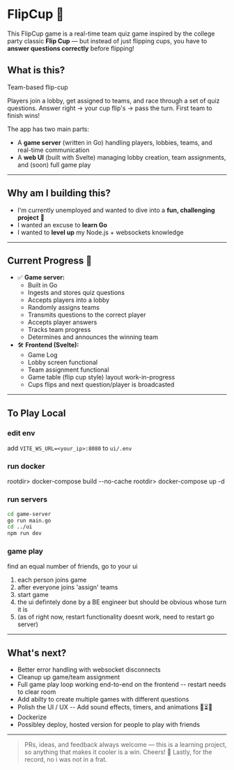 # FlipCup 🎉

This FlipCup game is a real-time team quiz game inspired by the college party classic **Flip Cup** — but instead of just flipping cups, you have to **answer questions correctly** before flipping!

## What is this?
Team-based flip-cup

Players join a lobby, get assigned to teams, and race through a set of quiz questions. Answer right → your cup flip's → pass the turn. First team to finish wins!

The app has two main parts:
- A **game server** (written in Go) handling players, lobbies, teams, and real-time communication
- A **web UI** (built with Svelte) managing lobby creation, team assignments, and (soon) full game play

---
## Why am I building this?
- I'm currently unemployed and wanted to dive into a **fun, challenging project** 🎯
- I wanted an excuse to **learn Go** 
- I wanted to **level up** my Node.js + websockets knowledge

---
## Current Progress 🚀
- ✅ **Game server:**  
  - Built in Go
  - Ingests and stores quiz questions
  - Accepts players into a lobby
  - Randomly assigns teams
  - Transmits questions to the correct player
  - Accepts player answers
  - Tracks team progress
  - Determines and announces the winning team
- 🛠️ **Frontend (Svelte):**
  - Game Log
  - Lobby screen functional
  - Team assignment functional
  - Game table (flip cup style) layout work-in-progress
  - Cups flips and next question/player is broadcasted

---
## To Play Local
### edit env 
add ``VITE_WS_URL=<your_ip>:8080`` to ``ui/.env``
### run docker
rootdir> docker-compose build --no-cache
rootdir> docker-compose up -d

### run servers
```bash
cd game-server
go run main.go
cd ../ui
npm run dev
```
### game play
find an equal number of friends, go to your ui
1) each person joins game
1) after everyone joins 'assign' teams
1) start game
1) the ui defintely done by a BE engineer but should be obvious whose turn it is
1) (as of right now, restart functionality doesnt work, need to restart go server)


---
## What's next?

- Better error handling with websocket disconnects
- Cleanup up game/team assignment
- Full game play loop working end-to-end on the frontend
-- restart needs to clear room
- Add abilty to create multiple games with different questions
- Polish the UI / UX 
-- Add sound effects, timers, and animations 🎵⏳✨
- Dockerize
- Possibley deploy, hosted version for people to play with friends

---
> PRs, ideas, and feedback always welcome — this is a learning project, so anything that makes it cooler is a win. Cheers! 🍻
> Lastly, for the record, no i was not in a frat. 
